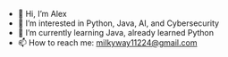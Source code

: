 - 👋 Hi, I’m Alex
- 👀 I’m interested in Python, Java, AI, and Cybersecurity
- 🌱 I’m currently learning Java, already learned Python
- 📫 How to reach me: milkyway11224@gmail.com

<!---
Alex0256/Alex0256 is a ✨ special ✨ repository because its `README.md` (this file) appears on your GitHub profile.
You can click the Preview link to take a look at your changes.
--->
